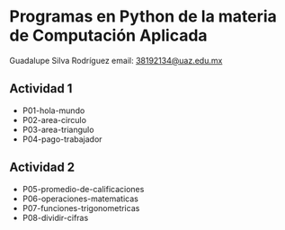 # Programas en Python de la materia de Computación Aplicada

Guadalupe Silva Rodríguez
email: 38192134@uaz.edu.mx

## Actividad 1
- P01-hola-mundo
- P02-area-circulo
- P03-area-triangulo
- P04-pago-trabajador

##  Actividad 2
- P05-promedio-de-calificaciones
- P06-operaciones-matematicas
- P07-funciones-trigonometricas
- P08-dividir-cifras
